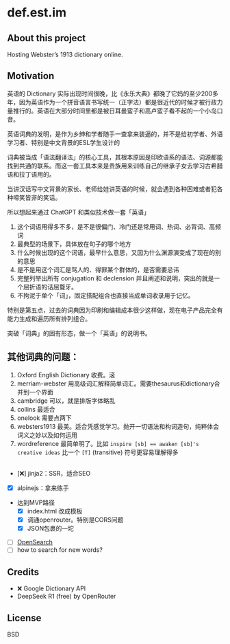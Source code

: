 # def.est.im

## About this project

Hosting Webster’s 1913 dictionary online.

## Motivation

英语的 Dictionary 实际出现时间很晚，比《永乐大典》都晚了它妈的至少200多年，因为英语作为一个拼音语言书写统一（正字法）都是很近代的时候才被行政力量推行的。英语在大部分时间里都是被日耳曼蛮子和高卢蛮子看不起的一个小岛口音。

英语词典的发明，是作为乡绅和学者随手一查拿来装逼的，并不是给初学者、外语学习者、特别是中文背景的ESL学生设计的

词典被当成「语法翻译法」的核心工具，其根本原因是印欧语系的语法、词源都能找到共通的联系。而这一套工具本来是贵族用来训练自己的继承子女去学习古希腊语和拉丁语用的。

当讲汉话写中文背景的家长、老师给娃讲英语的时候，就会遇到各种困难或者犯各种啼笑皆非的笑话。

所以想起来通过 ChatGPT 和类似技术做一套「英语」

1. 这个词语用得多不多，是不是很偏门、冷门还是常用词、热词、必背词、高频词
2. 最典型的场景下，具体放在句子的哪个地方
3. 什么时候出现的这个词语，最早什么意思，又因为什么渊源演变成了现在的别的意思
4. 是不是用这个词汇是骂人的、得罪某个群体的，是否需要忌讳
5. 完整列举出所有 conjugation 和 declension 并且阐述和说明，突出的就是一个屈折语的诘屈聱牙。
6. 不拘泥于单个「词」，固定搭配组合也直接当成单词收录用于记忆。

特别是第五点，过去的词典因为印刷和编辑成本很少这样做，现在电子产品完全有能力生成和遍历所有排列组合。

突破「词典」的固有形态，做一个「英语」的说明书。


## 其他词典的问题：

1. Oxford English Dictionary 收费。滚
2. merriam-webster 用高级词汇解释简单词汇。需要thesaurus和dictionary合并到一个界面
3. cambridge 可以，就是排版字体略乱
4. collins 最适合
5. onelook 需要点两下
6. websters1913 最美。适合凭感觉学习。抛开一切语法和构词造句，纯粹体会词义之妙以及如何运用
7. wordreference 最简单明了。比如 `inspire [sb] == awaken [sb]'s creative ideas` 比一个 `[T]` (transitive) 符号更容易理解得多

## 

- [❌] jinja2：SSR，适合SEO
- [X] alpinejs：拿来练手
- 达到MVP路径
   - [X] index.html 改成模板
   - [X] 调通openrouter。特别是CORS问题
   - [X] JSON包裹的一坨
- [ ] [OpenSearch](https://developer.mozilla.org/en-US/docs/Web/XML/Guides/OpenSearch#OpenSearch_description_file)
- [ ] how to search for new words?

## Credits

- ❌ Google Dictionary API 
- DeepSeek R1 (free) by OpenRouter

## License

BSD
